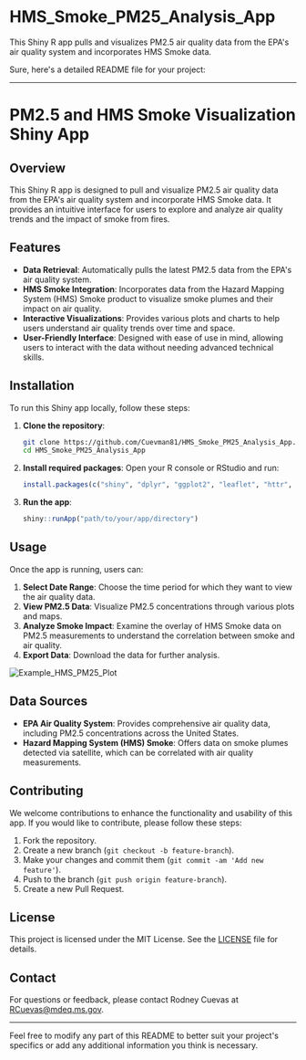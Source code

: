 # HMS_Smoke_PM25_Analysis_App
This Shiny R app pulls and visualizes PM2.5 air quality data from the EPA's air quality system and incorporates HMS Smoke data.


Sure, here's a detailed README file for your project:

---

# PM2.5 and HMS Smoke Visualization Shiny App

## Overview

This Shiny R app is designed to pull and visualize PM2.5 air quality data from the EPA's air quality system and incorporate HMS Smoke data. It provides an intuitive interface for users to explore and analyze air quality trends and the impact of smoke from fires.

## Features

- **Data Retrieval**: Automatically pulls the latest PM2.5 data from the EPA's air quality system.
- **HMS Smoke Integration**: Incorporates data from the Hazard Mapping System (HMS) Smoke product to visualize smoke plumes and their impact on air quality.
- **Interactive Visualizations**: Provides various plots and charts to help users understand air quality trends over time and space.
- **User-Friendly Interface**: Designed with ease of use in mind, allowing users to interact with the data without needing advanced technical skills.

## Installation

To run this Shiny app locally, follow these steps:

1. **Clone the repository**:
    ```bash
    git clone https://github.com/Cuevman81/HMS_Smoke_PM25_Analysis_App.git
    cd HMS_Smoke_PM25_Analysis_App
    ```

2. **Install required packages**:
    Open your R console or RStudio and run:
    ```R
    install.packages(c("shiny", "dplyr", "ggplot2", "leaflet", "httr", "jsonlite", "maps", "sf", "DT", "lubridate"))
    ```

3. **Run the app**:
    ```R
    shiny::runApp("path/to/your/app/directory")
    ```

## Usage

Once the app is running, users can:

1. **Select Date Range**: Choose the time period for which they want to view the air quality data.
2. **View PM2.5 Data**: Visualize PM2.5 concentrations through various plots and maps.
3. **Analyze Smoke Impact**: Examine the overlay of HMS Smoke data on PM2.5 measurements to understand the correlation between smoke and air quality.
4. **Export Data**: Download the data for further analysis.

![Example_HMS_PM25_Plot](https://github.com/user-attachments/assets/0ee82602-de67-4a90-836a-b20e5a6bf390)

## Data Sources

- **EPA Air Quality System**: Provides comprehensive air quality data, including PM2.5 concentrations across the United States.
- **Hazard Mapping System (HMS) Smoke**: Offers data on smoke plumes detected via satellite, which can be correlated with air quality measurements.


## Contributing

We welcome contributions to enhance the functionality and usability of this app. If you would like to contribute, please follow these steps:

1. Fork the repository.
2. Create a new branch (`git checkout -b feature-branch`).
3. Make your changes and commit them (`git commit -am 'Add new feature'`).
4. Push to the branch (`git push origin feature-branch`).
5. Create a new Pull Request.

## License

This project is licensed under the MIT License. See the [LICENSE](LICENSE) file for details.

## Contact

For questions or feedback, please contact Rodney Cuevas at [RCuevas@mdeq.ms.gov](mailto:RCuevas@mdeq.ms.gov).

---

Feel free to modify any part of this README to better suit your project's specifics or add any additional information you think is necessary.
